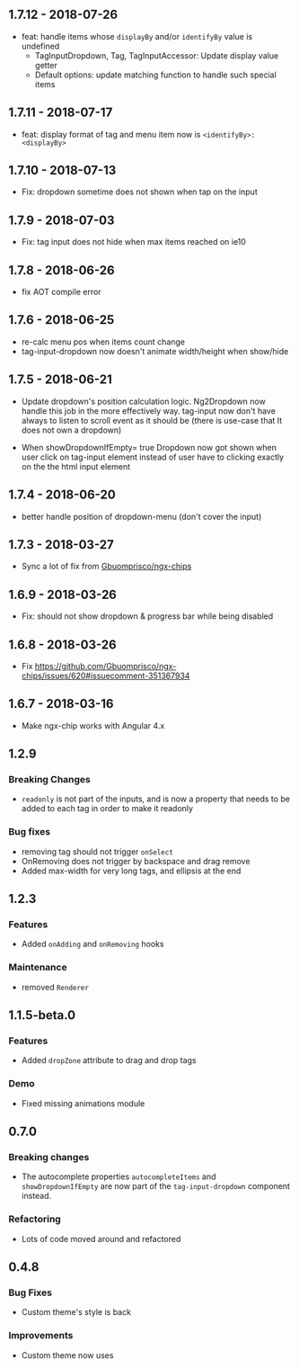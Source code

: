 ## 1.7.12 - 2018-07-26
- feat: handle items whose `displayBy` and/or `identifyBy` value is undefined
    - TagInputDropdown, Tag, TagInputAccessor: Update display value getter
    - Default options: update matching function to handle such special items

## 1.7.11 - 2018-07-17
- feat: display format of tag and menu item now is `<identifyBy>:<displayBy>`

## 1.7.10 - 2018-07-13
- Fix: dropdown sometime does not shown when tap on the input

## 1.7.9 - 2018-07-03
- Fix: tag input does not hide when max items reached on ie10

## 1.7.8 - 2018-06-26
- fix AOT compile error

## 1.7.6 - 2018-06-25
- re-calc menu pos when items count change
- tag-input-dropdown now doesn't animate width/height when show/hide

## 1.7.5 - 2018-06-21
- Update dropdown's position calculation logic. Ng2Dropdown now handle this job in the more effectively way. tag-input now don't have always to listen to scroll event as it should be (there is use-case that It does not own a dropdown)

- When showDropdownIfEmpty= true Dropdown now got shown when user click on tag-input element instead of user have to clicking exactly on the the html input element

## 1.7.4 - 2018-06-20
- better handle position of dropdown-menu (don't cover the input)

## 1.7.3 - 2018-03-27
- Sync a lot of fix from [Gbuomprisco/ngx-chips](https://github.com/Gbuomprisco/ngx-chips)

## 1.6.9 - 2018-03-26
- Fix: should not show dropdown & progress bar while being disabled

## 1.6.8 - 2018-03-26
- Fix https://github.com/Gbuomprisco/ngx-chips/issues/620#issuecomment-351367934

## 1.6.7 - 2018-03-16
- Make ngx-chip works with Angular 4.x

## 1.2.9

### Breaking Changes
- `readonly` is not part of the inputs, and is now a property that needs to be added to each tag in order to make it readonly

### Bug fixes
- removing tag should not trigger `onSelect`
- OnRemoving does not trigger by backspace and drag remove
- Added max-width for very long tags, and ellipsis at the end

## 1.2.3

### Features
- Added `onAdding` and `onRemoving` hooks

### Maintenance
- removed `Renderer`

## 1.1.5-beta.0

### Features
- Added `dropZone` attribute to drag and drop tags

### Demo
- Fixed missing animations module

## 0.7.0

### Breaking changes
- The autocomplete properties `autocompleteItems` and `showDropdownIfEmpty` are now part of the `tag-input-dropdown`
component instead.

### Refactoring
- Lots of code moved around and refactored

## 0.4.8

### Bug Fixes
- Custom theme's style is back

### Improvements
- Custom theme now uses <template> - lots of duplicate code removed as a result
